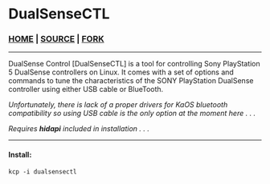 # DualSenseCTL

### [HOME](https://github.com/nowrep/dualsensectl) | [SOURCE](https://github.com/nowrep/dualsensectl/archive/refs/heads/main.tar.gz) | [FORK](https://github.com/MartinVonReichenberg/dualsensectl)

___

DualSense Control [DualSenseCTL] is a tool for controlling Sony PlayStation 5 DualSense controllers on Linux.
It comes with a set of options and commands to tune the characteristics of the SONY PlayStation DualSense controller using either USB cable or BlueTooth.

*Unfortunately, there is lack of a proper drivers for KaOS bluetooth compatibility so using USB cable is the only option at the moment here . . .*

*Requires __hidapi__ included in installation . . .*

___

#### Install:


```
kcp -i dualsensectl
```
